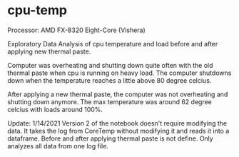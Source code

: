 # cpu-temp

Processor: AMD FX-8320 Eight-Core (Vishera)

Exploratory Data Analysis of cpu temperature and load before and after applying new thermal paste.

Computer was overheating and shutting down quite often with the old thermal paste when cpu is running on heavy load. The computer shutdowns down when the temperature reaches a little above 80 degree celcius.

After applying a new thermal paste, the computer was not overheating and shutting down anymore. The max temperature was around 62 degree celcius with loads around 100%.

Update: 1/14/2021
Version 2 of the notebook doesn't require modifying the data. It takes the log from CoreTemp without modifying it and reads it into a dataframe. Before and after applying thermal paste is not define. Only analyzes all data from one log file.
